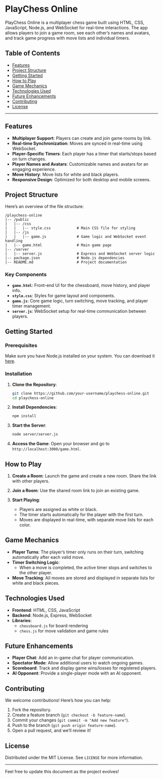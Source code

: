 # PlayChess Online

PlayChess Online is a multiplayer chess game built using HTML, CSS, JavaScript, Node.js, and WebSocket for real-time interactions. The app allows players to join a game room, see each other’s names and avatars, and track game progress with move lists and individual timers. 

## Table of Contents

- [Features](#features)
- [Project Structure](#project-structure)
- [Getting Started](#getting-started)
- [How to Play](#how-to-play)
- [Game Mechanics](#game-mechanics)
- [Technologies Used](#technologies-used)
- [Future Enhancements](#future-enhancements)
- [Contributing](#contributing)
- [License](#license)

---

## Features

- **Multiplayer Support**: Players can create and join game rooms by link.
- **Real-time Synchronization**: Moves are synced in real-time using WebSocket.
- **Player-Specific Timers**: Each player has a timer that starts/stops based on turn changes.
- **Player Names and Avatars**: Customizable names and avatars for an engaging experience.
- **Move History**: Move lists for white and black players.
- **Responsive Design**: Optimized for both desktop and mobile screens.

## Project Structure

Here’s an overview of the file structure:

```
/playchess-online
|-- /public
|   |-- /css
|   |   |-- style.css            # Main CSS file for styling
|   |-- /js
|   |   |-- game.js              # Game logic and WebSocket event handling
|   |-- game.html                # Main game page
|-- /server
|   |-- server.js                # Express and WebSocket server logic
|-- package.json                 # Node.js dependencies
|-- README.md                    # Project documentation
```

### Key Components

- **`game.html`**: Front-end UI for the chessboard, move history, and player info.
- **`style.css`**: Styles for game layout and components.
- **`game.js`**: Core game logic, turn switching, move tracking, and player timer management.
- **`server.js`**: WebSocket setup for real-time communication between players.

## Getting Started

### Prerequisites

Make sure you have Node.js installed on your system. You can download it [here](https://nodejs.org/).

### Installation

1. **Clone the Repository**:
   ```bash
   git clone https://github.com/your-username/playchess-online.git
   cd playchess-online
   ```

2. **Install Dependencies**:
   ```bash
   npm install
   ```

3. **Start the Server**:
   ```bash
   node server/server.js
   ```

4. **Access the Game**:
   Open your browser and go to `http://localhost:3000/game.html`.

## How to Play

1. **Create a Room**: 
   Launch the game and create a new room. Share the link with other players.

2. **Join a Room**: 
   Use the shared room link to join an existing game.

3. **Start Playing**:
   - Players are assigned as white or black.
   - The timer starts automatically for the player with the first turn.
   - Moves are displayed in real-time, with separate move lists for each color.

## Game Mechanics

- **Player Turns**: The player’s timer only runs on their turn, switching automatically after each valid move.
- **Timer Switching Logic**:
   - When a move is completed, the active timer stops and switches to the other player.
- **Move Tracking**: All moves are stored and displayed in separate lists for white and black pieces.
  
## Technologies Used

- **Frontend**: HTML, CSS, JavaScript
- **Backend**: Node.js, Express, WebSocket
- **Libraries**:
  - `chessboard.js` for board rendering
  - `chess.js` for move validation and game rules

## Future Enhancements

- **Player Chat**: Add an in-game chat for player communication.
- **Spectator Mode**: Allow additional users to watch ongoing games.
- **Scoreboard**: Track and display game wins/losses for registered players.
- **AI Opponent**: Provide a single-player mode with an AI opponent.

## Contributing

We welcome contributions! Here’s how you can help:

1. Fork the repository.
2. Create a feature branch (`git checkout -b feature-name`).
3. Commit your changes (`git commit -m "Add new feature"`).
4. Push to the branch (`git push origin feature-name`).
5. Open a pull request, and we’ll review it!

## License

Distributed under the MIT License. See `LICENSE` for more information.

---

Feel free to update this document as the project evolves!
